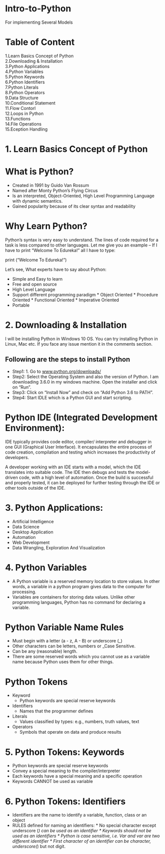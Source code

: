 # Intro-to-Python

For implementing Several Models

# Table of Content
 1.Learn Basics Concept of Python \
 2.Downloading & Installation \
 3.Python Applications\
 4.Python Variables\
 5.Python Keywords\
 6.Python Identifiers\
 7.Python Literals\
 8.Python Operators\
 9.Data Structure\
 10.Conditional Statement\
 11.Flow Contorl\
 12.Loops in Python\
 13.Functions\
 14.File Operations\
 15.Eception Handling


# 1. Learn Basics Concept of Python

# What is Python?

*  Created in 1991 by Guido Van Rossum
*  Named after Monty Python’s Flying Circus
*  Is an interpreted, Object-Oriented, High Level Programming Language with dynamic semantics.
*  Gained popularity because of its clear syntax and readability


# Why Learn Python?

Python’s syntax is very easy to understand. The lines of code required for a task is less compared to other languages. Let me give you an example – If I have to print “Welcome To Edureka!” all I have to type:

print (“Welcome To Edureka!”)

Let’s see, What experts have to say about Python:

* Simple and Easy to learn
* Free and open source
* High Level Language
* Support different programming paradigm
      *  Object Oriented
      * Procedure Oriented
      *  Functional Oriented
      *  Imperative Oriented
* Portable      


#  2. Downloading & Installation

I will be installing Python in Windows 10 OS. You can try installing Python in Linux, Mac etc. If you face any issue mention it in the comments section.

## Following are the steps to install Python

*  Step1: 1. Go to www.python.org/downloads/
*  Step2: Select the Operating System and also the version of Python. I am downloading 3.6.0 in my windows machine. Open the installer and click on “Run”.
*  Step3: Click on “Install Now” and check on “Add Python 3.6 to PATH”.
*  Step4: Start IDLE which is a Python GUI and start scripting.

#  Python IDE (Integrated Development Environment):

IDE typically provides code editor, compiler/ interpreter and debugger in one GUI (Graphical User Interface). It encapsulates the entire process of code creation, compilation and testing which increases the productivity of developers.

A developer working with an IDE starts with a model, which the IDE translates into suitable code. The IDE then debugs and tests the model-driven code, with a high level of automation. Once the build is successful and properly tested, it can be deployed for further testing through the IDE or other tools outside of the IDE.


#  3. Python Applications:

*  Artificial Intelligence
*  Data Science
*  Desktop Application
* Automation
* Web Development
* Data Wrangling, Exploration And Visualization

# 4. Python Variables

* A Python variable is a reserved memory location to store values. In other words, a variable in a python program gives data to the computer for processing.
* Variables are containers for storing data values. Unlike other programming languages, Python has no command for declaring a variable.

#  Python Variable Name Rules

   *   Must begin with a letter (a - z, A - B) or underscore (_)
   *   Other characters can be letters, numbers or _Case Sensitive.
   *   Can be any (reasonable) length.
   *   There are some reserved words which you cannot use as a variable name because Python uses them for other things.


#  Python Tokens
   * Keyword
       * Python keywords are special reserve keywords
   * Identifiers
       * Names that the programmer defines
   *   Literals
       *  Values classified by types: e.g., numbers, truth values, text
  *    Operators 
       *  Symbols that operate on data and produce results


#  5. Python Tokens: Keywords

 *  Python keywords are special reserve keywords
 *  Convey a special meaning to the compiler/interpreter
 * Each keywords have a special meaning and a specific operation
 *  Keywords CANNOT be used as variable

# 6. Python Tokens: Identifiers
  
  *  Identifiers are the name to identify a variable, function, class or an object
  *  RULES defined for naming an identifiers:
                *   No special character except underscore (_) can be used as an identifier
                *   Keywords should not be used as an identifiers
                *   Python is case sensitive, i.e. Var and var are two different identifier
                *   First character of an identifier can be character, underscore(_) but not digit.
               
          
               
       


